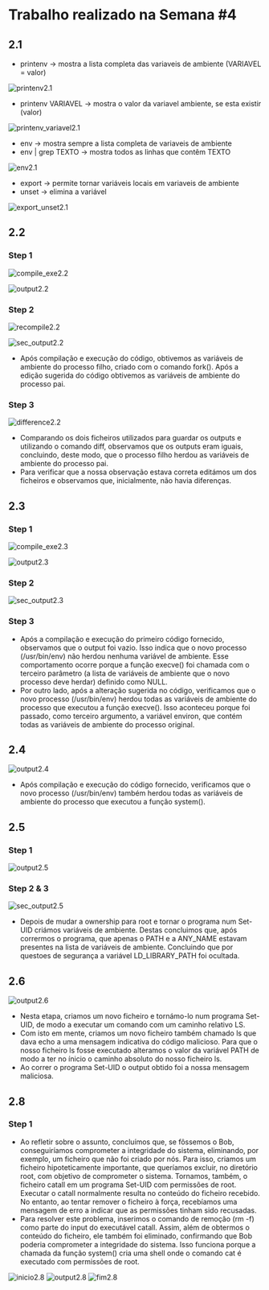 # Trabalho realizado na Semana #4

## 2.1

- printenv -> mostra a lista completa das variaveis de ambiente  (VARIAVEL = valor)

![printenv2.1](Images/LB4/printenv2.1.png)

- printenv VARIAVEL -> mostra o valor da variavel ambiente, se esta existir (valor)

![printenv_variavel2.1](Images/LB4/printenv_variavel2.1.png)

- env -> mostra sempre a lista completa de variaveis de ambiente
- env | grep TEXTO -> mostra todos as linhas que contêm TEXTO 

![env2.1](Images/LB4/env2.1.png)

- export -> permite tornar variáveis locais em variaveis de ambiente
- unset -> elimina a variável

![export_unset2.1](Images/LB4/export_unset2.1.png)


## 2.2

### Step 1

![compile_exe2.2](Images/LB4/compile_exe2.2.png)

![output2.2](Images/LB4/output2.2.png)

### Step 2

![recompile2.2](Images/LB4/recompile2.2.png)

![sec_output2.2](Images/LB4/sec_output2.2.png)

- Após compilação e execução do código, obtivemos as variáveis de ambiente do processo filho, criado com o comando fork(). Após a edição sugerida do código
obtivemos as variáveis de ambiente do processo pai. 

### Step 3

![difference2.2](Images/LB4/difference2.2.png)

- Comparando os dois ficheiros utilizados para guardar os outputs e utilizando o comando diff, observamos que os outputs eram iguais, concluindo, deste modo, que o processo filho herdou as variáveis de ambiente do processo pai. 
- Para verificar que a nossa observação estava correta editámos um dos ficheiros e observamos que, inicialmente, não havia diferenças.

## 2.3 

### Step 1

![compile_exe2.3](Images/LB4/compile_exe2.3.png)

![output2.3](Images/LB4/output2.3.png)

### Step 2

![sec_output2.3](Images/LB4/sec_output2.3.png)

### Step 3

- Após a compilação e execução do primeiro código fornecido, observamos que o output foi vazio. Isso indica que o novo processo (/usr/bin/env) não herdou nenhuma variável de ambiente. Esse comportamento ocorre porque a função execve() foi chamada com o terceiro parâmetro (a lista de variáveis de ambiente que o novo processo deve herdar) definido como NULL.
- Por outro lado, após a alteração sugerida no código, verificamos que o novo processo (/usr/bin/env) herdou todas as variáveis de ambiente do processo que executou a função execve(). Isso aconteceu porque foi passado, como terceiro argumento, a variável environ, que contém todas as variáveis de ambiente do processo original.

## 2.4 

![output2.4](Images/LB4/output2.4.png)

- Após compilação e execução do código fornecido, verificamos que o novo processo (/usr/bin/env) também herdou todas as variáveis de ambiente do processo que executou a função system().

## 2.5 

### Step 1

![output2.5](Images/LB4/output2.5.png)

### Step 2 & 3

![sec_output2.5](Images/LB4/sec_output2.5.png)

- Depois de mudar a ownership para root e tornar o programa num Set-UID criámos variáveis de ambiente. Destas concluimos que, após corrermos o programa, que apenas o PATH e a ANY_NAME estavam presentes na lista de variáveis de ambiente. Concluindo que por questoes de segurança a variável LD_LIBRARY_PATH foi ocultada.  

## 2.6 

![output2.6](Images/LB4/output2.6.png)

- Nesta etapa, criamos um novo ficheiro e tornámo-lo num programa Set-UID, de modo a executar um comando com um caminho relativo LS. 
- Com isto em mente, criamos um novo ficheiro também chamado ls que dava echo a uma mensagem indicativa do código malicioso. Para que o nosso ficheiro ls fosse executado alteramos o valor da variável PATH de modo a ter no ínicio o caminho absoluto do nosso ficheiro ls. 
- Ao correr o programa Set-UID o output obtido foi a nossa mensagem maliciosa.

## 2.8

### Step 1

- Ao refletir sobre o assunto, concluímos que, se fôssemos o Bob, conseguiríamos comprometer a integridade do sistema, eliminando, por exemplo, um ficheiro que não foi criado por nós. Para isso, criamos um ficheiro hipoteticamente importante, que queríamos excluir, no diretório root, com objetivo de comprometer o sistema. Tornamos, também, o ficheiro catall em um programa Set-UID com permissões de root. Executar o catall normalmente resulta no conteúdo do ficheiro recebido. No entanto, ao tentar remover o ficheiro à força, recebíamos uma mensagem de erro a indicar que as permissões tinham sido recusadas.
- Para resolver este problema, inserimos o comando de remoção (rm -f) como parte do input do executável catall. Assim, além de obtermos o conteúdo do ficheiro, ele também foi eliminado, confirmando que Bob poderia comprometer a integridade do sistema. Isso funciona porque a chamada da função system() cria uma shell onde o comando cat é executado com permissões de root. 

![inicio2.8](Images/LB4/inicio2.8.png)
![output2.8](Images/LB4/output2.8.png)
![fim2.8](Images/LB4/fim2.8.png)
